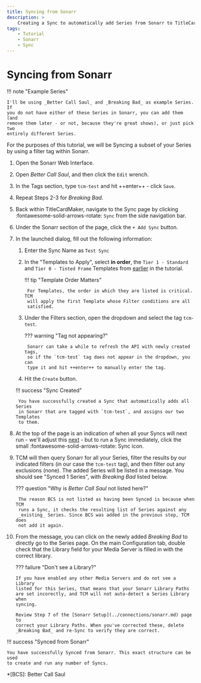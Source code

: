 ```yaml
---
title: Syncing from Sonarr
description: >
    Creating a Sync to automatically add Series from Sonarr to TitleCardMaker.
tags:
    - Tutorial
    - Sonarr
    - Sync
---
```


# Syncing from Sonarr

!!! note "Example Series"

    I'll be using _Better Call Saul_ and _Breaking Bad_ as example Series. If
    you do not have either of these Series in Sonarr, you can add them (and
    remove them later - or not, because they're great shows), or just pick two
    entirely different Series.

For the purposes of this tutorial, we will be Syncing a subset of your Series
by using a filter tag within Sonarr.

1. Open the Sonarr Web Interface.

2. Open _Better Call Saul_, and then click the `Edit` wrench.

3. In the Tags section, type `tcm-test` and hit ++enter++ - click `Save`.

4. Repeat Steps 2-3 for _Breaking Bad_.

5. Back within TitleCardMaker, navigate to the Sync page by clicking
:fontawesome-solid-arrows-rotate: `Sync` from the side navigation bar.

6. Under the Sonarr section of the page, click the `+ Add Sync` button.

7. In the launched dialog, fill out the following information:

    1. Enter the Sync Name as `Test Sync`
    2. In the "Templates to Apply", select __in order__, the `Tier 1 - Standard`
    and `Tier 0 - Tinted Frame` Templates from
    [earlier](../creating_templates.md) in the tutorial.

        !!! tip "Template Order Matters"

            For Templates, the order in which they are listed is critical. TCM
            will apply the first Template whose Filter conditions are all
            satisfied.

    3. Under the Filters section, open the dropdown and select the tag
    `tcm-test`.

        ??? warning "Tag not appearing?"

            Sonarr can take a while to refresh the API with newly created tags,
            so if the `tcm-test` tag does not appear in the dropdown, you can
            type it and hit ++enter++ to manually enter the tag.

    4. Hit the `Create` button.

    !!! success "Sync Created"

        You have successfully created a Sync that automatically adds all Series
        in Sonarr that are tagged with `tcm-test`, and assigns our two Templates
        to them.

8. At the top of the page is an indication of when all your Syncs will next
run - we'll adjust this [next](../scheduler.md) - but to run a Sync
immediately, click the small :fontawesome-solid-arrows-rotate: Sync icon.

9. TCM will then query Sonarr for all your Series, filter the results by our
indicated filters (in our case the `tcm-test` tag), and then filter out any
exclusions (none). The added Series will be listed in a message. You should
see "Synced 1 Series", with _Breaking Bad_ listed below.

    ??? question "Why is _Better Call Saul_ not listed here?"

        The reason BCS is not listed as having been Synced is because when TCM
        runs a Sync, it checks the resulting list of Series against any
        _existing_ Series. Since BCS was added in the previous step, TCM does
        not add it again.

10. From the message, you can click on the newly added _Breaking Bad_ to
directly go to the Series page. On the main Configuration tab, double check that
the Library field for your Media Server is filled in with the correct library.

    ??? failure "Don't see a Library?"

        If you have enabled any other Media Servers and do not see a Library
        listed for this Series, that means that your Sonarr Library Paths
        are set incorectly, and TCM will not auto-detect a Series Library when
        syncing.

        Review Step 7 of the [Sonarr Setup](../connections/sonarr.md) page to
        correct your Library Paths. When you've corrected these, delete
        _Breaking Bad_ and re-Sync to verify they are correct.

!!! success "Synced from Sonarr"

    You have successfully Synced from Sonarr. This exact structure can be used
    to create and run any number of Syncs.

*[BCS]: Better Call Saul